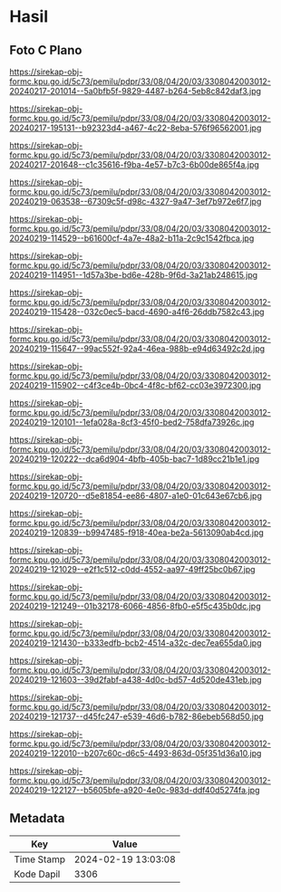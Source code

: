 # Hasil

## Foto C Plano

https://sirekap-obj-formc.kpu.go.id/5c73/pemilu/pdpr/33/08/04/20/03/3308042003012-20240217-201014--5a0bfb5f-9829-4487-b264-5eb8c842daf3.jpg

https://sirekap-obj-formc.kpu.go.id/5c73/pemilu/pdpr/33/08/04/20/03/3308042003012-20240217-195131--b92323d4-a467-4c22-8eba-576f96562001.jpg

https://sirekap-obj-formc.kpu.go.id/5c73/pemilu/pdpr/33/08/04/20/03/3308042003012-20240217-201648--c1c35616-f9ba-4e57-b7c3-6b00de865f4a.jpg

https://sirekap-obj-formc.kpu.go.id/5c73/pemilu/pdpr/33/08/04/20/03/3308042003012-20240219-063538--67309c5f-d98c-4327-9a47-3ef7b972e6f7.jpg

https://sirekap-obj-formc.kpu.go.id/5c73/pemilu/pdpr/33/08/04/20/03/3308042003012-20240219-114529--b61600cf-4a7e-48a2-b11a-2c9c1542fbca.jpg

https://sirekap-obj-formc.kpu.go.id/5c73/pemilu/pdpr/33/08/04/20/03/3308042003012-20240219-114951--1d57a3be-bd6e-428b-9f6d-3a21ab248615.jpg

https://sirekap-obj-formc.kpu.go.id/5c73/pemilu/pdpr/33/08/04/20/03/3308042003012-20240219-115428--032c0ec5-bacd-4690-a4f6-26ddb7582c43.jpg

https://sirekap-obj-formc.kpu.go.id/5c73/pemilu/pdpr/33/08/04/20/03/3308042003012-20240219-115647--99ac552f-92a4-46ea-988b-e94d63492c2d.jpg

https://sirekap-obj-formc.kpu.go.id/5c73/pemilu/pdpr/33/08/04/20/03/3308042003012-20240219-115902--c4f3ce4b-0bc4-4f8c-bf62-cc03e3972300.jpg

https://sirekap-obj-formc.kpu.go.id/5c73/pemilu/pdpr/33/08/04/20/03/3308042003012-20240219-120101--1efa028a-8cf3-45f0-bed2-758dfa73926c.jpg

https://sirekap-obj-formc.kpu.go.id/5c73/pemilu/pdpr/33/08/04/20/03/3308042003012-20240219-120222--dca6d904-4bfb-405b-bac7-1d89cc21b1e1.jpg

https://sirekap-obj-formc.kpu.go.id/5c73/pemilu/pdpr/33/08/04/20/03/3308042003012-20240219-120720--d5e81854-ee86-4807-a1e0-01c643e67cb6.jpg

https://sirekap-obj-formc.kpu.go.id/5c73/pemilu/pdpr/33/08/04/20/03/3308042003012-20240219-120839--b9947485-f918-40ea-be2a-5613090ab4cd.jpg

https://sirekap-obj-formc.kpu.go.id/5c73/pemilu/pdpr/33/08/04/20/03/3308042003012-20240219-121029--e2f1c512-c0dd-4552-aa97-49ff25bc0b67.jpg

https://sirekap-obj-formc.kpu.go.id/5c73/pemilu/pdpr/33/08/04/20/03/3308042003012-20240219-121249--01b32178-6066-4856-8fb0-e5f5c435b0dc.jpg

https://sirekap-obj-formc.kpu.go.id/5c73/pemilu/pdpr/33/08/04/20/03/3308042003012-20240219-121430--b333edfb-bcb2-4514-a32c-dec7ea655da0.jpg

https://sirekap-obj-formc.kpu.go.id/5c73/pemilu/pdpr/33/08/04/20/03/3308042003012-20240219-121603--39d2fabf-a438-4d0c-bd57-4d520de431eb.jpg

https://sirekap-obj-formc.kpu.go.id/5c73/pemilu/pdpr/33/08/04/20/03/3308042003012-20240219-121737--d45fc247-e539-46d6-b782-86ebeb568d50.jpg

https://sirekap-obj-formc.kpu.go.id/5c73/pemilu/pdpr/33/08/04/20/03/3308042003012-20240219-122010--b207c60c-d6c5-4493-863d-05f351d36a10.jpg

https://sirekap-obj-formc.kpu.go.id/5c73/pemilu/pdpr/33/08/04/20/03/3308042003012-20240219-122127--b5605bfe-a920-4e0c-983d-ddf40d5274fa.jpg


## Metadata

| Key        | Value               |
| ---------- | ------------------- |
| Time Stamp | 2024-02-19 13:03:08 |
| Kode Dapil | 3306                |



